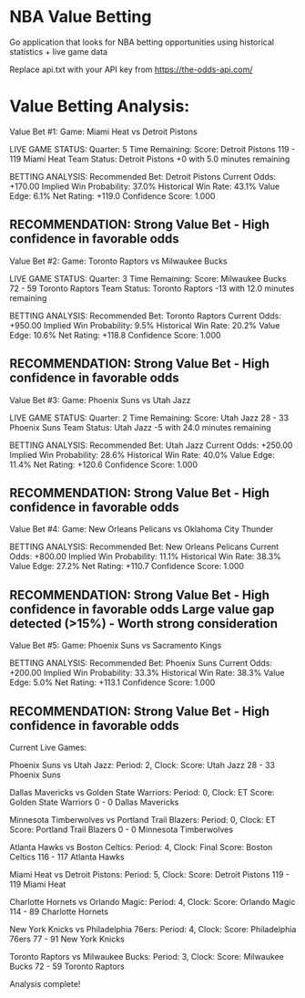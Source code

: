 # NBA Value Betting
Go application that looks for NBA betting opportunities using historical statistics + live game data

Replace api.txt with your API key from https://the-odds-api.com/

Value Betting Analysis:
=============================

Value Bet #1:
Game: Miami Heat vs Detroit Pistons

LIVE GAME STATUS:
Quarter: 5  Time Remaining:
Score: Detroit Pistons 119 - 119 Miami Heat
Team Status: Detroit Pistons +0 with 5.0 minutes remaining

BETTING ANALYSIS:
Recommended Bet: Detroit Pistons
Current Odds: +170.00
Implied Win Probability: 37.0%
Historical Win Rate: 43.1%
Value Edge: 6.1%
Net Rating: +119.0
Confidence Score: 1.000

RECOMMENDATION:
Strong Value Bet - High confidence in favorable odds
-------------------

Value Bet #2:
Game: Toronto Raptors vs Milwaukee Bucks

LIVE GAME STATUS:
Quarter: 3  Time Remaining:
Score: Milwaukee Bucks 72 - 59 Toronto Raptors
Team Status: Toronto Raptors -13 with 12.0 minutes remaining

BETTING ANALYSIS:
Recommended Bet: Toronto Raptors
Current Odds: +950.00
Implied Win Probability: 9.5%
Historical Win Rate: 20.2%
Value Edge: 10.6%
Net Rating: +118.8
Confidence Score: 1.000

RECOMMENDATION:
Strong Value Bet - High confidence in favorable odds
-------------------

Value Bet #3:
Game: Phoenix Suns vs Utah Jazz

LIVE GAME STATUS:
Quarter: 2  Time Remaining:
Score: Utah Jazz 28 - 33 Phoenix Suns
Team Status: Utah Jazz -5 with 24.0 minutes remaining

BETTING ANALYSIS:
Recommended Bet: Utah Jazz
Current Odds: +250.00
Implied Win Probability: 28.6%
Historical Win Rate: 40.0%
Value Edge: 11.4%
Net Rating: +120.6
Confidence Score: 1.000

RECOMMENDATION:
Strong Value Bet - High confidence in favorable odds
-------------------

Value Bet #4:
Game: New Orleans Pelicans vs Oklahoma City Thunder

BETTING ANALYSIS:
Recommended Bet: New Orleans Pelicans
Current Odds: +800.00
Implied Win Probability: 11.1%
Historical Win Rate: 38.3%
Value Edge: 27.2%
Net Rating: +110.7
Confidence Score: 1.000

RECOMMENDATION:
Strong Value Bet - High confidence in favorable odds
Large value gap detected (>15%) - Worth strong consideration
-------------------

Value Bet #5:
Game: Phoenix Suns vs Sacramento Kings

BETTING ANALYSIS:
Recommended Bet: Phoenix Suns
Current Odds: +200.00
Implied Win Probability: 33.3%
Historical Win Rate: 38.3%
Value Edge: 5.0%
Net Rating: +113.1
Confidence Score: 1.000

RECOMMENDATION:
Strong Value Bet - High confidence in favorable odds
-------------------

Current Live Games:

Phoenix Suns vs Utah Jazz:
Period: 2, Clock:
Score: Utah Jazz 28 - 33 Phoenix Suns

Dallas Mavericks vs Golden State Warriors:
Period: 0, Clock: ET
Score: Golden State Warriors 0 - 0 Dallas Mavericks

Minnesota Timberwolves vs Portland Trail Blazers:
Period: 0, Clock: ET
Score: Portland Trail Blazers 0 - 0 Minnesota Timberwolves

Atlanta Hawks vs Boston Celtics:
Period: 4, Clock: Final
Score: Boston Celtics 116 - 117 Atlanta Hawks

Miami Heat vs Detroit Pistons:
Period: 5, Clock:
Score: Detroit Pistons 119 - 119 Miami Heat

Charlotte Hornets vs Orlando Magic:
Period: 4, Clock:
Score: Orlando Magic 114 - 89 Charlotte Hornets

New York Knicks vs Philadelphia 76ers:
Period: 4, Clock:
Score: Philadelphia 76ers 77 - 91 New York Knicks

Toronto Raptors vs Milwaukee Bucks:
Period: 3, Clock:
Score: Milwaukee Bucks 72 - 59 Toronto Raptors

Analysis complete!
